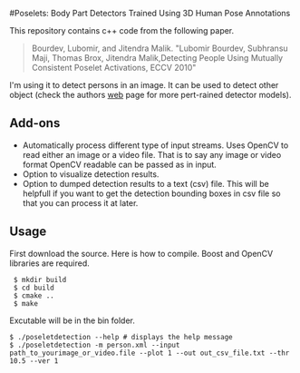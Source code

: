 #Poselets: Body Part Detectors Trained Using 3D Human Pose Annotations

This repository contains c++ code from the following paper.
> Bourdev, Lubomir, and Jitendra Malik. "Lubomir Bourdev, Subhransu Maji, Thomas Brox, Jitendra Malik,Detecting People Using Mutually Consistent Poselet Activations, ECCV 2010"

I'm using it to detect persons in an image. It can be used to detect other object (check the authors <a href="https://www2.eecs.berkeley.edu/Research/Projects/CS/vision/shape/poselets/">web</a> page for more pert-rained detector models). 

## Add-ons
<ul>
 <li>Automatically process different type of input streams. Uses OpenCV to read either an image or a video file. That is to say any image or video format OpenCV readable can be passed as in input.</li>
 <li>Option to visualize detection results.</li>
 <li>Option to dumped detection results to a text (csv) file. This will be helpfull if you want to get the detection bounding boxes in csv file so that you can process it at later.</li>
</ul>

## Usage
First download the source. Here is how to compile. Boost and OpenCV libraries are required.
```shell
 $ mkdir build
 $ cd build
 $ cmake ..
 $ make  
```
 Excutable will be in the bin folder.
 ```shell
 $ ./poseletdetection --help # displays the help message
 $ ./poseletdetection -m person.xml --input path_to_yourimage_or_video.file --plot 1 --out out_csv_file.txt --thr 10.5 --ver 1
 ```


